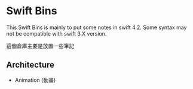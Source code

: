 # Swift Bins
This Swift Bins is mainly to put some notes in swift 4.2. 
Some syntax may not be compatible with swift 3.X version.

這個倉庫主要是放置一些筆記

## Architecture
- Animation (動畫)

